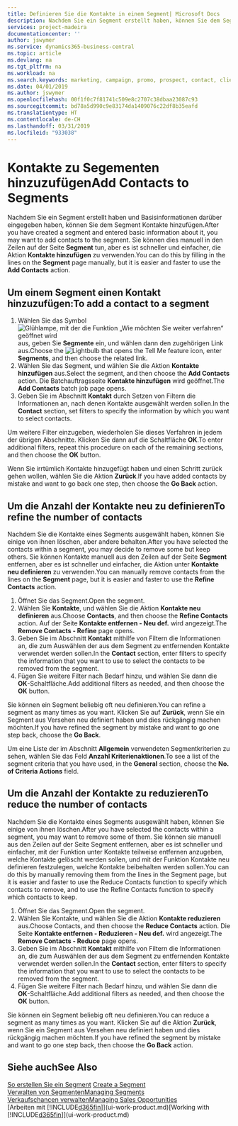 ```yaml
---
title: Definieren Sie die Kontakte in einem Segment| Microsoft Docs
description: Nachdem Sie ein Segment erstellt haben, können Sie dem Segment Kontakte zum Beispiel als Teil der bestimmte Debitoren oder der Clients einer Werbekampagnezielgruppenadressierung hinzufügen.
services: project-madeira
documentationcenter: ''
author: jswymer
ms.service: dynamics365-business-central
ms.topic: article
ms.devlang: na
ms.tgt_pltfrm: na
ms.workload: na
ms.search.keywords: marketing, campaign, promo, prospect, contact, client, customer
ms.date: 04/01/2019
ms.author: jswymer
ms.openlocfilehash: 00f1f0c7f81741c509e8c2707c38dbaa23087c93
ms.sourcegitcommit: bd78a5d990c9e83174da1409076c22df8b35eafd
ms.translationtype: HT
ms.contentlocale: de-CH
ms.lasthandoff: 03/31/2019
ms.locfileid: "933038"
---
```

# <a name="add-contacts-to-segments"></a><span data-ttu-id="8a96e-103">Kontakte zu Segementen hinzuzufügen</span><span class="sxs-lookup"><span data-stu-id="8a96e-103">Add Contacts to Segments</span></span>
<span data-ttu-id="8a96e-104">Nachdem Sie ein Segment erstellt haben und Basisinformationen darüber eingegeben haben, können Sie dem Segment Kontakte hinzufügen.</span><span class="sxs-lookup"><span data-stu-id="8a96e-104">After you have created a segment and entered basic information about it, you may want to add contacts to the segment.</span></span> <span data-ttu-id="8a96e-105">Sie können dies manuell in den Zeilen auf der Seite **Segment** tun, aber es ist schneller und einfacher, die Aktion **Kontakte hinzufügen** zu verwenden.</span><span class="sxs-lookup"><span data-stu-id="8a96e-105">You can do this by filling in the lines on the **Segment** page manually, but it is easier and faster to use the **Add Contacts** action.</span></span>

## <a name="to-add-a-contact-to-a-segment"></a><span data-ttu-id="8a96e-106">Um einem Segment einen Kontakt hinzuzufügen:</span><span class="sxs-lookup"><span data-stu-id="8a96e-106">To add a contact to a segment</span></span>
1. <span data-ttu-id="8a96e-107">Wählen Sie das Symbol ![Glühlampe, mit der die Funktion „Wie möchten Sie weiter verfahren“ geöffnet wird](media/ui-search/search_small.png "Wie möchten Sie weiter verfahren?") aus, geben Sie **Segmente** ein, und wählen dann den zugehörigen Link aus.</span><span class="sxs-lookup"><span data-stu-id="8a96e-107">Choose the ![Lightbulb that opens the Tell Me feature](media/ui-search/search_small.png "Tell me what you want to do") icon, enter **Segments**, and then choose the related link.</span></span>  
2. <span data-ttu-id="8a96e-108">Wählen Sie das Segment, und wählen Sie die Aktion **Kontakte hinzufügen** aus.</span><span class="sxs-lookup"><span data-stu-id="8a96e-108">Select the segment, and then choose the **Add Contacts** action.</span></span> <span data-ttu-id="8a96e-109">Die Batchauftragsseite **Kontakte hinzufügen** wird geöffnet.</span><span class="sxs-lookup"><span data-stu-id="8a96e-109">The **Add Contacts** batch job page opens.</span></span>
3. <span data-ttu-id="8a96e-110">Geben Sie im Abschnitt **Kontakt** durch Setzen von Filtern die Informationen an, nach denen Kontakte ausgewählt werden sollen.</span><span class="sxs-lookup"><span data-stu-id="8a96e-110">In the **Contact** section, set filters to specify the information by which you want to select contacts.</span></span>

<span data-ttu-id="8a96e-111">Um weitere Filter einzugeben, wiederholen Sie dieses Verfahren in jedem der übrigen Abschnitte. Klicken Sie dann auf die Schaltfläche **OK**.</span><span class="sxs-lookup"><span data-stu-id="8a96e-111">To enter additional filters, repeat this procedure on each of the remaining sections, and then choose the **OK** button.</span></span>

<span data-ttu-id="8a96e-112">Wenn Sie irrtümlich Kontakte hinzugefügt haben und einen Schritt zurück gehen wollen, wählen Sie die Aktion **Zurück**.</span><span class="sxs-lookup"><span data-stu-id="8a96e-112">If you have added contacts by mistake and want to go back one step, then choose the **Go Back** action.</span></span>

## <a name="to-refine-the-number-of-contacts"></a><span data-ttu-id="8a96e-113">Um die Anzahl der Kontakte neu zu definieren</span><span class="sxs-lookup"><span data-stu-id="8a96e-113">To refine the number of contacts</span></span>
<span data-ttu-id="8a96e-114">Nachdem Sie die Kontakte eines Segments ausgewählt haben, können Sie einige von ihnen löschen, aber andere behalten.</span><span class="sxs-lookup"><span data-stu-id="8a96e-114">After you have selected the contacts within a segment, you may decide to remove some but keep others.</span></span> <span data-ttu-id="8a96e-115">Sie können Kontakte manuell aus den Zeilen auf der Seite **Segment** entfernen, aber es ist schneller und einfacher, die Aktion unter **Kontakte neu definieren** zu verwenden.</span><span class="sxs-lookup"><span data-stu-id="8a96e-115">You can manually remove contacts from the lines on the **Segment** page, but it is easier and faster to use the **Refine Contacts** action.</span></span>

1. <span data-ttu-id="8a96e-116">Öffnet Sie das Segment.</span><span class="sxs-lookup"><span data-stu-id="8a96e-116">Open the segment.</span></span>
2. <span data-ttu-id="8a96e-117">Wählen Sie **Kontakte**, und wählen Sie die Aktion **Kontakte neu definieren** aus.</span><span class="sxs-lookup"><span data-stu-id="8a96e-117">Choose **Contacts**, and then choose the **Refine Contacts** action.</span></span> <span data-ttu-id="8a96e-118">Auf der Seite **Kontakte entfernen - Neu def.** wird angezeigt.</span><span class="sxs-lookup"><span data-stu-id="8a96e-118">The **Remove Contacts - Refine** page opens.</span></span>
3. <span data-ttu-id="8a96e-119">Geben Sie im Abschnitt **Kontakt** mithilfe von Filtern die Informationen an, die zum Auswählen der aus dem Segment zu entfernenden Kontakte verwendet werden sollen.</span><span class="sxs-lookup"><span data-stu-id="8a96e-119">In the **Contact** section, enter filters to specify the information that you want to use to select the contacts to be removed from the segment.</span></span>
4. <span data-ttu-id="8a96e-120">Fügen Sie weitere Filter nach Bedarf hinzu, und wählen Sie dann die **OK**-Schaltfläche.</span><span class="sxs-lookup"><span data-stu-id="8a96e-120">Add additional filters as needed, and then choose the **OK** button.</span></span>

<span data-ttu-id="8a96e-121">Sie können ein Segment beliebig oft neu definieren.</span><span class="sxs-lookup"><span data-stu-id="8a96e-121">You can refine a segment as many times as you want.</span></span> <span data-ttu-id="8a96e-122">Klicken Sie auf **Zurück**, wenn Sie ein Segment aus Versehen neu definiert haben und dies rückgängig machen möchten.</span><span class="sxs-lookup"><span data-stu-id="8a96e-122">If you have refined the segment by mistake and want to go one step back, choose the **Go Back**.</span></span>

<span data-ttu-id="8a96e-123">Um eine Liste der im Abschnitt **Allgemein** verwendeten Segmentkriterien zu sehen, wählen Sie das Feld **Anzahl Kriterienaktionen**.</span><span class="sxs-lookup"><span data-stu-id="8a96e-123">To see a list of the segment criteria that you have used, in the **General** section, choose the **No. of Criteria Actions** field.</span></span>

## <a name="to-reduce-the-number-of-contacts"></a><span data-ttu-id="8a96e-124">Um die Anzahl der Kontakte zu reduzieren</span><span class="sxs-lookup"><span data-stu-id="8a96e-124">To reduce the number of contacts</span></span>
<span data-ttu-id="8a96e-125">Nachdem Sie die Kontakte eines Segments ausgewählt haben, können Sie einige von ihnen löschen.</span><span class="sxs-lookup"><span data-stu-id="8a96e-125">After you have selected the contacts within a segment, you may want to remove some of them.</span></span> <span data-ttu-id="8a96e-126">Sie können sie manuell aus den Zeilen auf der Seite Segment entfernen, aber es ist schneller und einfacher, mit der Funktion unter Kontakte teilweise entfernen anzugeben, welche Kontakte gelöscht werden sollen, und mit der Funktion Kontakte neu definieren festzulegen, welche Kontakte beibehalten werden sollen.</span><span class="sxs-lookup"><span data-stu-id="8a96e-126">You can do this by manually removing them from the lines in the Segment page, but it is easier and faster to use the Reduce Contacts function to specify which contacts to remove, and to use the Refine Contacts function to specify which contacts to keep.</span></span>

1. <span data-ttu-id="8a96e-127">Öffnet Sie das Segment.</span><span class="sxs-lookup"><span data-stu-id="8a96e-127">Open the segment.</span></span>
2. <span data-ttu-id="8a96e-128">Wählen Sie Kontakte, und wählen Sie die Aktion **Kontakte reduzieren** aus.</span><span class="sxs-lookup"><span data-stu-id="8a96e-128">Choose Contacts, and then choose the **Reduce Contacts** action.</span></span> <span data-ttu-id="8a96e-129">Die Seite **Kontakte entfernen - Reduzieren - Neu def.** wird angezeigt.</span><span class="sxs-lookup"><span data-stu-id="8a96e-129">The **Remove Contacts - Reduce** page opens.</span></span>
3. <span data-ttu-id="8a96e-130">Geben Sie im Abschnitt **Kontakt** mithilfe von Filtern die Informationen an, die zum Auswählen der aus dem Segment zu entfernenden Kontakte verwendet werden sollen.</span><span class="sxs-lookup"><span data-stu-id="8a96e-130">In the **Contact** section, enter filters to specify the information that you want to use to select the contacts to be removed from the segment.</span></span>
4. <span data-ttu-id="8a96e-131">Fügen Sie weitere Filter nach Bedarf hinzu, und wählen Sie dann die **OK**-Schaltfläche.</span><span class="sxs-lookup"><span data-stu-id="8a96e-131">Add additional filters as needed, and then choose the **OK** button.</span></span>

<span data-ttu-id="8a96e-132">Sie können ein Segment beliebig oft neu definieren.</span><span class="sxs-lookup"><span data-stu-id="8a96e-132">You can reduce a segment as many times as you want.</span></span> <span data-ttu-id="8a96e-133">Klicken Sie auf die Aktion **Zurück**, wenn Sie ein Segment aus Versehen neu definiert haben und dies rückgängig machen möchten.</span><span class="sxs-lookup"><span data-stu-id="8a96e-133">If you have refined the segment by mistake and want to go one step back, then choose the **Go Back** action.</span></span>

## <a name="see-also"></a><span data-ttu-id="8a96e-134">Siehe auch</span><span class="sxs-lookup"><span data-stu-id="8a96e-134">See Also</span></span>
<span data-ttu-id="8a96e-135">[So erstellen Sie ein Segment](marketing-how-create-segment.md) </span><span class="sxs-lookup"><span data-stu-id="8a96e-135">[Create a Segment](marketing-how-create-segment.md) </span></span>  
[<span data-ttu-id="8a96e-136">Verwalten von Segmenten</span><span class="sxs-lookup"><span data-stu-id="8a96e-136">Managing Segments</span></span>](marketing-segments.md)  
[<span data-ttu-id="8a96e-137">Verkaufschancen verwalten</span><span class="sxs-lookup"><span data-stu-id="8a96e-137">Managing Sales Opportunities</span></span>](marketing-manage-sales-opportunities.md)  
<span data-ttu-id="8a96e-138">[Arbeiten mit [!INCLUDE[d365fin](includes/d365fin_md.md)]](ui-work-product.md)</span><span class="sxs-lookup"><span data-stu-id="8a96e-138">[Working with [!INCLUDE[d365fin](includes/d365fin_md.md)]](ui-work-product.md)</span></span>  
